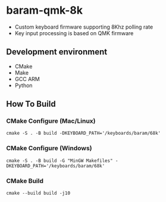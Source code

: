 # baram-qmk-8k
- Custom keyboard firmware supporting 8Khz polling rate
- Key input processing is based on QMK firmware


## Development environment
- CMake
- Make
- GCC ARM
- Python


## How To Build
### CMake Configure (Mac/Linux)
```
cmake -S . -B build -DKEYBOARD_PATH='/keyboards/baram/68k'
```

### CMake Configure (Windows)
```
cmake -S . -B build -G "MinGW Makefiles" -DKEYBOARD_PATH='/keyboards/baram/68k'
```

### CMake Build
```
cmake --build build -j10
```


